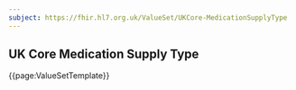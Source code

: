 ```yaml
---
subject: https://fhir.hl7.org.uk/ValueSet/UKCore-MedicationSupplyType
---
```

## UK Core Medication Supply Type

{{page:ValueSetTemplate}}